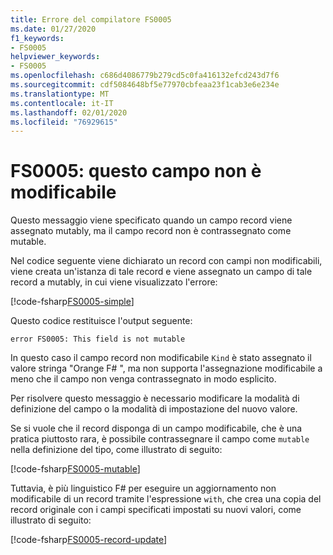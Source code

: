 ```yaml
---
title: Errore del compilatore FS0005
ms.date: 01/27/2020
f1_keywords:
- FS0005
helpviewer_keywords:
- FS0005
ms.openlocfilehash: c686d4086779b279cd5c0fa416132efcd243d7f6
ms.sourcegitcommit: cdf5084648bf5e77970cbfeaa23f1cab3e6e234e
ms.translationtype: MT
ms.contentlocale: it-IT
ms.lasthandoff: 02/01/2020
ms.locfileid: "76929615"
---
```

# <a name="fs0005-this-field-is-not-mutable"></a>FS0005: questo campo non è modificabile

Questo messaggio viene specificato quando un campo record viene assegnato mutably, ma il campo record non è contrassegnato come mutable.

Nel codice seguente viene dichiarato un record con campi non modificabili, viene creata un'istanza di tale record e viene assegnato un campo di tale record a mutably, in cui viene visualizzato l'errore:

[!code-fsharp[FS0005-simple](~/samples/snippets/fsharp/compiler-messages/fs0005.fs#L2-L8)]

Questo codice restituisce l'output seguente:

```text
error FS0005: This field is not mutable
```

In questo caso il campo record non modificabile `Kind` è stato assegnato il valore stringa "Orange F# ", ma non supporta l'assegnazione modificabile a meno che il campo non venga contrassegnato in modo esplicito.

Per risolvere questo messaggio è necessario modificare la modalità di definizione del campo o la modalità di impostazione del nuovo valore.

Se si vuole che il record disponga di un campo modificabile, che è una pratica piuttosto rara, è possibile contrassegnare il campo come `mutable` nella definizione del tipo, come illustrato di seguito:

[!code-fsharp[FS0005-mutable](~/samples/snippets/fsharp/compiler-messages/fs0005.fs#L11-L17)]

Tuttavia, è più linguistico F# per eseguire un aggiornamento non modificabile di un record tramite l'espressione `with`, che crea una copia del record originale con i campi specificati impostati su nuovi valori, come illustrato di seguito:

[!code-fsharp[FS0005-record-update](~/samples/snippets/fsharp/compiler-messages/fs0005.fs#L20-L26)]

